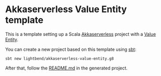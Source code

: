 # Akkaserverless Value Entity template

This is a template setting up a Scala [Akkaserverless](https://developer.lightbend.com/docs/akka-serverless/) project
with a [Value Entity](https://developer.lightbend.com/docs/akka-serverless/java/value-entity.html).

You can create a new project based on this template using
[sbt](https://www.scala-sbt.org/):

```
sbt new lightbend/akkaserverless-value-entity.g8
```

After that, follow the [README.md](src/main/g8/README.md) in the generated project.
